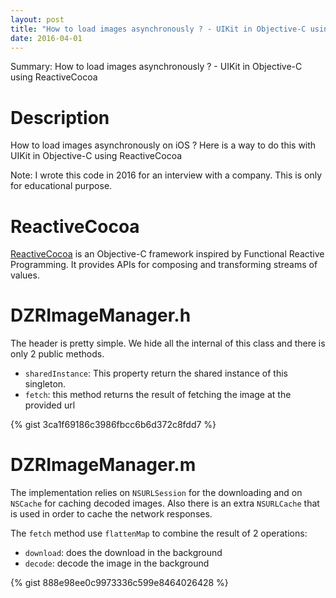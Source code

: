 ```yaml
---
layout: post
title: "How to load images asynchronously ? - UIKit in Objective-C using ReactiveCocoa"
date: 2016-04-01
---
```


Summary: How to load images asynchronously ? - UIKit in Objective-C using ReactiveCocoa

# Description

How to load images asynchronously on iOS ? Here is a way to do this with UIKit in Objective-C using ReactiveCocoa 

Note: I wrote this code in 2016 for an interview with a company. This is only for educational purpose.

# ReactiveCocoa

[ReactiveCocoa](https://github.com/ReactiveCocoa/ReactiveCocoa/tree/2.x-maintenance) is an Objective-C framework inspired by Functional Reactive Programming. It provides APIs for composing and transforming streams of values.

# DZRImageManager.h

The header is pretty simple. We hide all the internal of this class and there is only 2 public methods. 

- `sharedInstance`: This property return the shared instance of this singleton.
- `fetch`: this method returns the result of fetching the image at the provided url

{% gist 3ca1f69186c3986fbcc6b6d372c8fdd7 %}

# DZRImageManager.m

The implementation relies on `NSURLSession` for the downloading and on `NSCache` for caching decoded images. Also there is an extra `NSURLCache` that is used in order to cache the network responses.

The `fetch` method use `flattenMap` to combine the result of 2 operations: 

- `download`: does the download in the background
- `decode`: decode the image in the background

{% gist 888e98ee0c9973336c599e8464026428 %}


